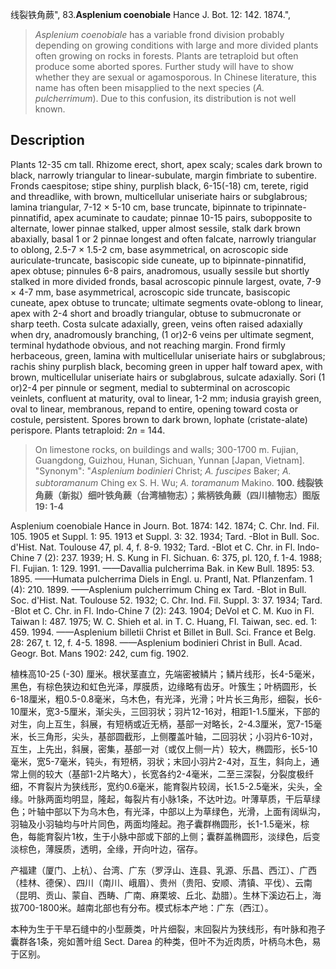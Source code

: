 线裂铁角蕨",
83.**Asplenium coenobiale** Hance J. Bot. 12: 142. 1874.",

> *Asplenium coenobiale* has a variable frond division probably depending on growing conditions with large and more divided plants often growing on rocks in forests. Plants are tetraploid but often produce some aborted spores. Further study will have to show whether they are sexual or agamosporous. In Chinese literature, this name has often been misapplied to the next species (*A. pulcherrimum*). Due to this confusion, its distribution is not well known.

## Description
Plants 12-35 cm tall. Rhizome erect, short, apex scaly; scales dark brown to black, narrowly triangular to linear-subulate, margin fimbriate to subentire. Fronds caespitose; stipe shiny, purplish black, 6-15(-18) cm, terete, rigid and threadlike, with brown, multicellular uniseriate hairs or subglabrous; lamina triangular, 7-12 × 5-10 cm, base truncate, bipinnate to tripinnate-pinnatifid, apex acuminate to caudate; pinnae 10-15 pairs, subopposite to alternate, lower pinnae stalked, upper almost sessile, stalk dark brown abaxially, basal 1 or 2 pinnae longest and often falcate, narrowly triangular to oblong, 2.5-7 × 1.5-2 cm, base asymmetrical, on acroscopic side auriculate-truncate, basiscopic side cuneate, up to bipinnate-pinnatifid, apex obtuse; pinnules 6-8 pairs, anadromous, usually sessile but shortly stalked in more divided fronds, basal acroscopic pinnule largest, ovate, 7-9 × 4-7 mm, base asymmetrical, acroscopic side truncate, basiscopic cuneate, apex obtuse to truncate; ultimate segments ovate-oblong to linear, apex with 2-4 short and broadly triangular, obtuse to submucronate or sharp teeth. Costa sulcate adaxially, green, veins often raised adaxially when dry, anadromously branching, (1 or)2-6 veins per ultimate segment, terminal hydathode obvious, and not reaching margin. Frond firmly herbaceous, green, lamina with multicellular uniseriate hairs or subglabrous; rachis shiny purplish black, becoming green in upper half toward apex, with brown, multicellular uniseriate hairs or subglabrous, sulcate adaxially. Sori (1 or)2-4 per pinnule or segment, medial to subterminal on acroscopic veinlets, confluent at maturity, oval to linear, 1-2 mm; indusia grayish green, oval to linear, membranous, repand to entire, opening toward costa or costule, persistent. Spores brown to dark brown, lophate (cristate-alate) perispore. Plants tetraploid: 2*n* = 144.

> On limestone rocks, on buildings and walls; 300-1700 m. Fujian, Guangdong, Guizhou, Hunan, Sichuan, Yunnan [Japan, Vietnam].
  "Synonym": "*Asplenium bodinieri* Christ; *A. fuscipes* Baker; *A. subtoramanum* Ching ex S. H. Wu; *A. toramanum* Makino.
**100. 线裂铁角蕨（新拟）细叶铁角蕨（台湾植物志）；紫柄铁角蕨（四川植物志）图版19: 1-4**

Asplenium coenobiale Hance in Journ. Bot. 1874: 142. 1874; C. Chr. Ind. Fil. 105. 1905 et Suppl. 1: 95. 1913 et Suppl. 3: 32. 1934; Tard. -Blot in Bull. Soc. d'Hist. Nat. Toulouse 47, pl. 4, f. 8-9. 1932; Tard. -Blot et C. Chr. in Fl. Indo-Chine 7 (2): 237. 1939; H. S. Kung in Fl. Sichuan. 6: 375, pl. 120, f. 1-4. 1988; Fl. Fujian. 1: 129. 1991. ——Davallia pulcherrima Bak. in Kew Bull. 1895: 53. 1895. ——Humata pulcherrima Diels in Engl. u. Prantl, Nat. Pflanzenfam. 1 (4): 210. 1899. ——Asplenium pulcherrimum Ching ex Tard. -Blot in Bull. Soc. d'Hist. Nat. Toulouse 52. 1932; C. Chr. Ind. Fil. Suppl. 3: 37. 1934; Tard. -Blot et C. Chr. in Fl. Indo-Chine 7 (2): 243. 1904; DeVol et C. M. Kuo in Fl. Taiwan l: 487. 1975; W. C. Shieh et al. in T. C. Huang, Fl. Taiwan, sec. ed. 1: 459. 1994. ——Asplenium billetii Christ et Billet in Bull. Sci. France et Belg. 28: 267, t. 12, f. 4-5. 1898. ——Asplenium bodinieri Christ in Bull. Acad. Geogr. Bot. Mans 1902: 242, cum fig. 1902.

植株高10-25 (-30) 厘米。根状茎直立，先端密被鳞片；鳞片线形，长4-5毫米，黑色，有棕色狭边和虹色光泽，厚膜质，边缘略有齿牙。叶簇生；叶柄圆形，长6-18厘米，粗0.5-0.8毫米，乌木色，有光泽，光滑；叶片长三角形，细裂，长6-10厘米，宽3-5厘米，渐尖头，三回羽状；羽片12-16对，相距1-1.5厘米，下部的对生，向上互生，斜展，有短柄或近无柄，基部一对略长，2-4.3厘米，宽7-15毫米，长三角形，尖头，基部圆截形，上侧覆盖叶轴，二回羽状；小羽片6-10对，互生，上先出，斜展，密集，基部一对（或仅上侧一片）较大，椭圆形，长5-10毫米，宽5-7毫米，钝头，有短柄，羽状；末回小羽片2-4对，互生，斜向上，通常上侧的较大（基部1-2片略大），长宽各约2-4毫米，二至三深裂，分裂度极纤细，不育裂片为狭线形，宽约0.6毫米，能育裂片较阔，长1.5-2.5毫米，尖头，全缘。叶脉两面均明显，隆起，每裂片有小脉1条，不达叶边。叶薄草质，干后草绿色；叶轴中部以下为乌木色，有光泽，中部以上为草绿色，光滑，上面有阔纵沟，羽轴及小羽轴均与叶片同色，两面均隆起。孢子囊群椭圆形，长1-1.5毫米，棕色，每能育裂片1枚，生于小脉中部或下部的上侧；囊群盖椭圆形，淡绿色，后变淡棕色，薄膜质，透明，全缘，开向叶边，宿存。

产福建（厦门、上杭）、台湾、广东（罗浮山、连县、乳源、乐昌、西江）、广西（桂林、德保）、四川（南川、峨眉）、贵州（贵阳、安顺、清镇、平伐）、云南（昆明、贡山、蒙自、西畴、广南、麻栗坡、丘北、勐腊）。生林下溪边石上，海拔700-1800米。越南北部也有分布。模式标本产地：广东（西江）。

本种为生于干旱石缝中的小型蕨类，叶片细裂，末回裂片为狭线形，有叶脉和孢子囊群各1条，宛如蓍叶组 Sect. Darea 的种类，但叶不为近肉质，叶柄乌木色，易于区别。

